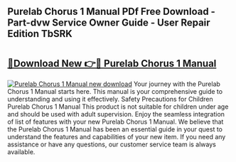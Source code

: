 ## Purelab Chorus 1 Manual PDf Free Download - Part-dvw Service Owner Guide - User Repair Edition TbSRK

# <h2><a href="http://cf25641.oget.top/?id=Purelab+Chorus+1+Manual">🔗Download New 👉🔴 Purelab Chorus 1 Manual</a></h2>

[![Purelab Chorus 1 Manual new download](https://i.imgur.com/5g1atiW.png)](http://cf25641.oget.top/?id=Purelab+Chorus+1+Manual)
Your journey with the Purelab Chorus 1 Manual starts here. This manual is your comprehensive guide to understanding and using it effectively. Safety Precautions for Children Purelab Chorus 1 Manual This product is not suitable for children under age and should be used with adult supervision. Enjoy the seamless integration of list of features with your new Purelab Chorus 1 Manual. We believe that the Purelab Chorus 1 Manual has been an essential guide in your quest to understand the features and capabilities of your new item. If you need any assistance or have any questions, our customer service team is always available.
